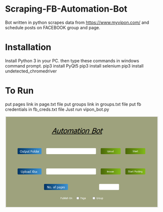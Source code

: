 # Scraping-FB-Automation-Bot
Bot written in python scrapes data from https://www.myvipon.com/ and schedule posts on FACEBOOK group and page.

# Installation
Install Python 3 in your PC.
then type these commands in windows command prompt.
pip3 install PyQt5
pip3 install selenium
pip3 install undetected_chromedriver


# To Run
put pages link in page.txt file
put groups link in groups.txt file
put fb credentials in fb_creds.txt file
Just run vipon_bot.py

![Screenshot](port.png)
